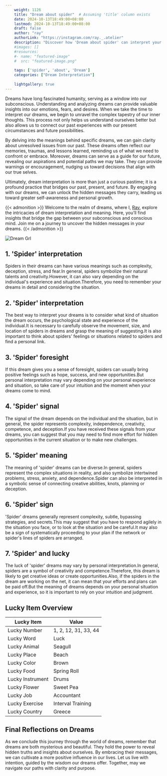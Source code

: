 ```yaml
---
    weight: 1126
    title: "Dream about spider"  # Assuming 'title' column exists
    date: 2024-10-13T18:49:00+08:00
    lastmod: 2024-10-13T18:49:00+08:00
    draft: false
    author: "ray"
    authorLink: "https://instagram.com/ray._.atelier"
    description: "Discover how 'Dream about spider' can interpret your future and uncover its significant meanings in your life."
    #images: []
    #resources:
    #- name: "featured-image"
    #  src: "featured-image.png"
    
    tags: ['spider', 'about', 'Dream']
    categories: ["Dream Interpretation"]
    
    lightgallery: true
---
```

    
Dreams have long fascinated humanity, serving as a window into our subconscious. Understanding and analyzing dreams can provide valuable insights into our emotions, fears, and desires. When we take the time to interpret our dreams, we begin to unravel the complex tapestry of our inner thoughts. This process not only helps us understand ourselves better but also allows us to connect our past experiences with our present circumstances and future possibilities.

By delving into the meanings behind specific dreams, we can gain clarity about unresolved issues from our past. These dreams often reflect our memories, traumas, and lessons learned, reminding us of what we need to confront or embrace. Moreover, dreams can serve as a guide for our future, revealing our aspirations and potential paths we may take. They can provide warnings or encouragement, nudging us toward decisions that align with our true selves.

Ultimately, dream interpretation is more than just a curious pastime; it is a profound practice that bridges our past, present, and future. By engaging with our dreams, we can unlock the hidden messages they carry, leading us toward greater self-awareness and personal growth.

{{< admonition >}}
Welcome to the realm of dreams, where I, [Ray](https://instagram.com/ray._.atelier), explore the intricacies of dream interpretation and meaning. Here, you’ll find insights that bridge the gap between your subconscious and conscious mind. Join me on a journey to uncover the hidden messages in your dreams.
{{< /admonition >}}

![Dream Grl](https://cdn.pixabay.com/photo/2017/11/02/03/35/gothic-2910057_1280.jpg "Dream Grl")

## 1. 'Spider' interpretation
Spiders in their dreams can have various meanings such as complexity, deception, stress, and fear.In general, spiders symbolize their natural talents and creativity.However, it can also vary depending on the individual's experience and situation.Therefore, you need to remember your dreams in detail and considering the situation.

## 2. 'Spider' interpretation
The best way to interpret your dreams is to consider what kind of situation the dream occurs, the psychological state and experience of the individual.It is necessary to carefully observe the movement, size, and location of spiders in dreams and grasp the meaning of suggesting.It is also important to think about spiders' feelings or situations related to spiders and find a personal link.

## 3. 'Spider' foresight
If this dream gives you a sense of foresight, spiders can usually bring positive feelings such as hope, success, and new opportunities.But personal interpretation may vary depending on your personal experience and situation, so take care of your intuition and the moment when your dreams come to mind.

## 4. 'Spider' signal
The signal of the dream depends on the individual and the situation, but in general, the spider represents complexity, independence, creativity, competence, and deception.If you have received these signals from your dreams, you can suggest that you may need to find more effort for hidden opportunities in the current situation or to make new challenges.

## 5. 'Spider' meaning
The meaning of 'spider' dreams can be diverse.In general, spiders represent the complex situations in reality, and also symbolize intertwined problems, stress, anxiety, and dependence.Spider can also be interpreted in a symbolic sense of connecting creative abilities, knots, planning or deception.

## 6. 'Spider' sign
'Spider' dreams generally represent complexity, subtle, bypassing strategies, and secrets.This may suggest that you have to respond agilely in the situation you face, or to look at the situation and be careful.It may also be a sign of systematically proceeding to your plan if the network or spider's lines of spiders are arranged.

## 7. 'Spider' and lucky
The luck of 'spider' dreams may vary by personal interpretation.In general, spiders are a symbol of creativity and competence.Therefore, this dream is likely to get creative ideas or create opportunities.Also, if the spiders in the dream are working on the net, it can mean that your efforts and plans can be paid off.But the meaning of dreams depends on your personal situation and experience, so it is important to rely on your intuition and judgment.

## Lucky Item Overview
| Lucky Item          | Value              |
|---------------|--------------------|
| Lucky Number        | 1, 2, 12, 31, 33, 44  |
| Lucky Word          | Luck |
| Lucky Animal        | Seagull |
| Lucky Place         | Beach     |
| Lucky Color         | Brown     |
| Lucky Food          | Spring Roll      |
| Lucky Instrument    | Drums |
| Lucky Flower        | Sweet Pea    |
| Lucky Job           | Accountant       |
| Lucky Exercise      | Interval Training  |
| Lucky Country       | Greece    |


##  Final Reflections on Dreams

As we conclude this journey through the world of dreams, remember that dreams are both mysterious and beautiful. They hold the power to reveal hidden truths and insights about ourselves. By embracing their messages, we can cultivate a more positive influence in our lives. Let us live with intention, guided by the wisdom our dreams offer. Together, may we navigate our paths with clarity and purpose.
